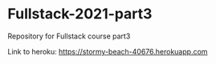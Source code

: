 # Fullstack-2021-part3
Repository for Fullstack course part3

Link to heroku: <https://stormy-beach-40676.herokuapp.com>